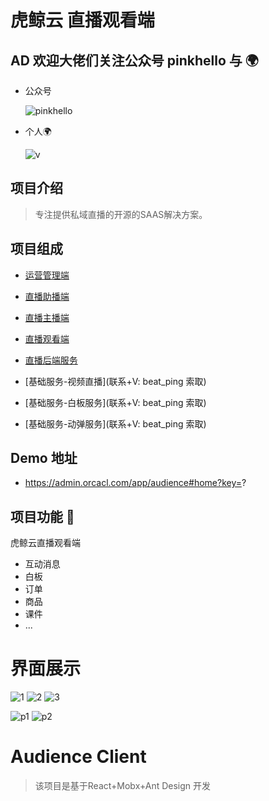 # 虎鲸云 直播观看端

## AD 欢迎大佬们关注公众号 pinkhello 与 🌍 

- 公众号
    
    ![pinkhello](./qrcode.jpg)

- 个人🌍 
    
    ![v](./qrcodegr.jpg)

## 项目介绍
 
 > 专注提供私域直播的开源的SAAS解决方案。
 
## 项目组成

- [运营管理端](https://github.com/orca-yun/orca-admin)

- [直播助播端](https://github.com/orca-yun/assis-client)

- [直播主播端](https://github.com/orca-yun/anchor-client)

- [直播观看端](https://github.com/orca-yun/audience-client)

- [直播后端服务](https://github.com/orca-yun/living)

- [基础服务-视频直播](联系+V: beat_ping 索取)

- [基础服务-白板服务](联系+V: beat_ping 索取)

- [基础服务-动弹服务](联系+V: beat_ping 索取)


## Demo 地址
- https://admin.orcacl.com/app/audience#home?key=?

## 项目功能 🔨

虎鲸云直播观看端

- 互动消息
- 白板
- 订单
- 商品
- 课件
- ...

# 界面展示


 ![1](./demo/book.png)
 ![2](./demo/book2.png)
 ![3](./demo/book3.png)

 ![p1](./demo/phone.png)
 ![p2](./demo/phone2.png)

# Audience Client

> 该项目是基于React+Mobx+Ant Design 开发
